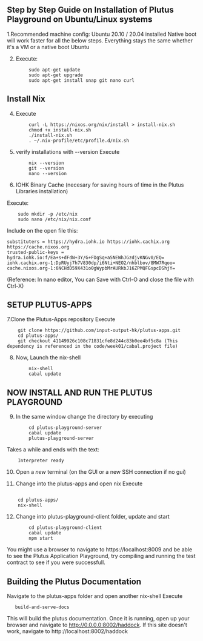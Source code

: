 ## Step by Step Guide on Installation of Plutus Playground on Ubuntu/Linux systems


1.Recommended machine config: Ubuntu 20.10 / 20.04 installed
Native boot will work faster for all the below steps. Everything stays the same whether it's a VM or a native boot Ubuntu

2. Execute:
```    
        sudo apt-get update
        sudo apt-get upgrade
        sudo apt-get install snap git nano curl
```
 
## Install Nix 

4. Execute
```    
        curl -L https://nixos.org/nix/install > install-nix.sh
        chmod +x install-nix.sh
        ./install-nix.sh
        . ~/.nix-profile/etc/profile.d/nix.sh
```

5.	verify installations with --version
Execute
```
        nix --version
        git --version
        nano --version
```

6. IOHK Binary Cache (necesary for saving hours of time in the Plutus Libraries installation)

Execute:
```
    sudo mkdir -p /etc/nix
    sudo nano /etc/nix/nix.conf
```
Include on the open file this:
```    
substituters = https://hydra.iohk.io https://iohk.cachix.org https://cache.nixos.org
trusted-public-keys = hydra.iohk.io:f/Ea+s+dFdN+3Y/G+FDgSq+a5NEWhJGzdjvKNGv0/EQ= iohk.cachix.org-1:DpRUyj7h7V830dp/i6Nti+NEO2/nhblbov/8MW7Rqoo= cache.nixos.org-1:6NCHdD59X431o0gWypbMrAURkbJ16ZPMQFGspcDShjY=

```
(Reference: In nano editor, You can Save with Ctrl-O and close the file with Ctrl-X)

## SETUP PLUTUS-APPS

7.Clone the Plutus-Apps repository
Execute
```
    git clone https://github.com/input-output-hk/plutus-apps.git
    cd plutus-apps/
    git checkout 41149926c108c71831cfe8d244c83b0ee4bf5c8a (This dependency is referenced in the code/week01/cabal.project file)
```

8. Now, Launch the nix-shell
```
        nix-shell
        cabal update
```
## NOW INSTALL AND RUN THE PLUTUS PLAYGROUND
9. In the same window change the directory by executing

```
        cd plutus-playground-server
        cabal update
        plutus-playground-server
```

Takes a while and ends with the text:
```
    Interpreter ready 
```  
  
10. Open a *new* terminal (on the GUI or a new SSH connection if no gui)

11. Change into the plutus-apps and open nix
Execute
```

    cd plutus-apps/
    nix-shell
```    
    
12. Change into plutus-playground-client folder, update and start
```
        cd plutus-playground-client
        cabal update
        npm start
```
You might use a browser to navigate to https://localhost:8009 and be able to see the Plutus Application Playground, try compiling and running the test contract to see if you were successfull.


## Building the Plutus Documentation 


Navigate to the plutus-apps folder and open another nix-shell 
Execute
 ```   
    build-and-serve-docs
```
This will build the plutus documentation. 
Once it is running, open up your browser and navigate to http://0.0.0.0:8002/haddock. If this site doesn't work, navigate to http://localhost:8002/haddock

